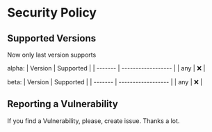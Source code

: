 # Security Policy

## Supported Versions
Now only last version supports


alpha:
| Version | Supported          |
| ------- | ------------------ |
| any     | :x:                |

beta:
| Version | Supported          |
| ------- | ------------------ |
| any     | :x:                |


## Reporting a Vulnerability


If you find a Vulnerability, please, create issue.
Thanks a lot.
